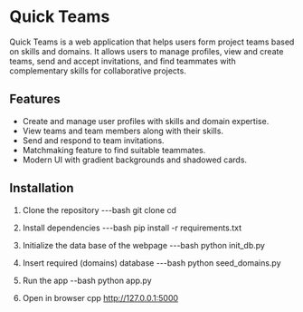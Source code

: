 # Quick Teams

Quick Teams is a web application that helps users form project teams based on skills and domains. It allows users to manage profiles, view and create teams, send and accept invitations, and find teammates with complementary skills for collaborative projects.

## Features

- Create and manage user profiles with skills and domain expertise.
- View teams and team members along with their skills.
- Send and respond to team invitations.
- Matchmaking feature to find suitable teammates.
- Modern UI with gradient backgrounds and shadowed cards.

## Installation


1. Clone the repository
---bash
git clone <your-repo-link>
cd <your-repo-folder>

2. Install dependencies
---bash
pip install -r requirements.txt

3. Initialize the data base of the webpage
---bash
   python init_db.py

4. Insert required (domains) database
---bash
   python seed_domains.py
   
6. Run the app
--bash
python app.py

7. Open in browser
cpp
http://127.0.0.1:5000


